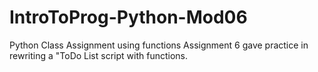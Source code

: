 # IntroToProg-Python-Mod06
Python Class Assignment using functions
Assignment 6 gave practice in rewriting a "ToDo List script with functions.
